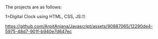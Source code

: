 The projects are as follows:

1>Digital Clock using HTML, CSS, JS:⏰


https://github.com/ArpitAnjana/Javascript/assets/90887065/12290de4-5975-48d7-901f-b940e7d647ec

